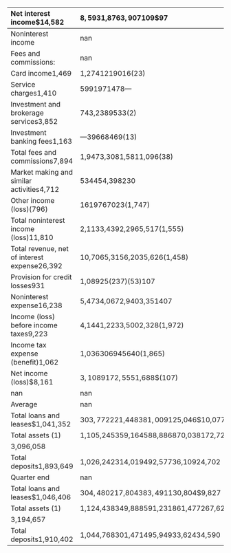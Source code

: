 | Net interest income$14,582                   | $8,593$1,876$3,907$109$97               |
|:---------------------------------------------|:----------------------------------------|
| Noninterest income                           | nan                                     |
| Fees and commissions:                        | nan                                     |
| Card income1,469                             | 1,2741219016(23)                        |
| Service charges1,410                         | 5991971478—                             |
| Investment and brokerage services3,852       | 743,2389533(2)                          |
| Investment banking fees1,163                 | —39668469(13)                           |
| Total fees and commissions7,894              | 1,9473,3081,5811,096(38)                |
| Market making and similar activities4,712    | 534454,398230                           |
| Other income (loss)(796)                     | 1619767023(1,747)                       |
| Total noninterest income (loss)11,810        | 2,1133,4392,2965,517(1,555)             |
| Total revenue, net of interest expense26,392 | 10,7065,3156,2035,626(1,458)            |
| Provision for credit losses931               | 1,08925(237)(53)107                     |
| Noninterest expense16,238                    | 5,4734,0672,9403,351407                 |
| Income (loss) before income taxes9,223       | 4,1441,2233,5002,328(1,972)             |
| Income tax expense (benefit)1,062            | 1,036306945640(1,865)                   |
| Net income (loss)$8,161                      | $3,108$917$2,555$1,688$(107)            |
| nan                                          | nan                                     |
| Average                                      | nan                                     |
| Total loans and leases$1,041,352             | $303,772$221,448$381,009$125,046$10,077 |
| Total assets (1)                             | 1,105,245359,164588,886870,038172,725   |
| 3,096,058                                    |                                         |
| Total deposits1,893,649                      | 1,026,242314,019492,57736,10924,702     |
| Quarter end                                  | nan                                     |
| Total loans and leases$1,046,406             | $304,480$217,804$383,491$130,804$9,827  |
| Total assets (1)                             | 1,124,438349,888591,231861,477267,623   |
| 3,194,657                                    |                                         |
| Total deposits1,910,402                      | 1,044,768301,471495,94933,62434,590     |